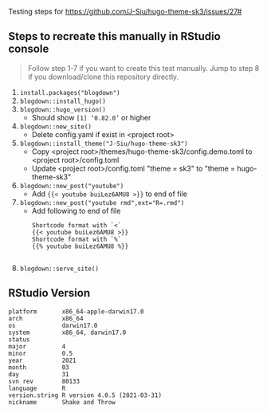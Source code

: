 Testing steps for https://github.com/J-Siu/hugo-theme-sk3/issues/27#

## Steps to recreate this manually in RStudio console

> Follow step 1-7 if you want to create this test manually.
> Jump to step 8 if you download/clone this repository directly.

1. `install.packages("blogdown")`
2. `blogdown::install_hugo()`
3. `blogdown::hugo_version()`
   - Should show `[1] ‘0.82.0’` or higher
4. `blogdown::new_site()`
   - Delete config.yaml if exist in \<project root\>
5. `blogdown::install_theme("J-Siu/hugo-theme-sk3")`
   - Copy \<project root\>/themes/hugo-theme-sk3/config.demo.toml to \<project root\>/config.toml
   - Update \<project root\>/config.toml "theme = sk3" to "theme = hugo-theme-sk3"
6. `blogdown::new_post("youtube")`
   - Add `{{< youtube buiLez6AMU8 >}}` to end of file
7. `blogdown::new_post("youtube rmd",ext="R=.rmd")`
   - Add following to end of file
     ```
     Shortcode format with `<`
     {{< youtube buiLez6AMU8 >}}
     Shortcode format with `%`
     {{% youtube buiLez6AMU8 %}}
    ```
8. `blogdown::serve_site()`

## RStudio Version

```
platform       x86_64-apple-darwin17.0
arch           x86_64
os             darwin17.0
system         x86_64, darwin17.0
status
major          4
minor          0.5
year           2021
month          03
day            31
svn rev        80133
language       R
version.string R version 4.0.5 (2021-03-31)
nickname       Shake and Throw
```